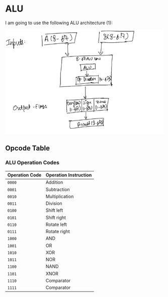 # ALU 

I am going to use the following ALU architecture (1): 

![ALU-Block Diagram](Pasted_image.png)
## Opcode Table

### ALU Operation Codes

| Operation Code | Operation Instruction |
|----------------|------------------------|
| `0000`         | Addition               |
| `0001`         | Subtraction            |
| `0010`         | Multiplication         |
| `0011`         | Division               |
| `0100`         | Shift left             |
| `0101`         | Shift right            |
| `0110`         | Rotate left            |
| `0111`         | Rotate right           |
| `1000`         | AND                    |
| `1001`         | OR                     |
| `1010`         | XOR                    |
| `1011`         | NOR                    |
| `1100`         | NAND                   |
| `1101`         | XNOR                   |
| `1110`         | Comparator             |
| `1111`         | Comparator             |
